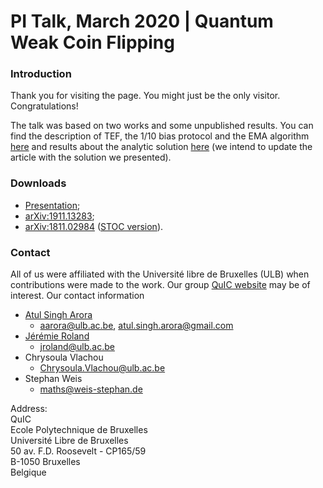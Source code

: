 # PI Talk, March 2020 | Quantum Weak Coin Flipping

### Introduction

Thank you for visiting the page. You might just be the only visitor. Congratulations!

The talk was based on two works and some unpublished results. You can find the description of TEF, the 1/10 bias protocol and the EMA algorithm [here](../WCF) and results about the analytic solution [here](../WCF2) (we intend to update the article with the solution we presented).



### Downloads

* [Presentation](./PI_March_2020_CF_analytic_simplified.pptx); 
* [arXiv:1911.13283](https://arxiv.org/abs/1911.13283); 
* [arXiv:1811.02984](http://arxiv.org/abs/1811.02984) ([STOC version](https://github.com/AtulSinghArora/QR/blob/master/WCF/stoc19main-p19-p-58b08d9-40827-final.pdf)).



### Contact

All of us were affiliated with the Université libre de Bruxelles (ULB) when contributions were made to the work. Our group [QuIC website](http://quic.ulb.ac.be) may be of interest. Our contact information
- [Atul Singh Arora](https://atulsingharora.github.io) 
	- aarora@ulb.ac.be, atul.singh.arora@gmail.com
- [Jérémie Roland](<http://quic.ulb.ac.be/members/jroland>)
	- jroland@ulb.ac.be
- Chrysoula Vlachou
  - Chrysoula.Vlachou@ulb.ac.be
- Stephan Weis
	- maths@weis-stephan.de



Address:  
QuIC  
Ecole Polytechnique de Bruxelles  
Université Libre de Bruxelles  
50 av. F.D. Roosevelt - CP165/59  
B-1050 Bruxelles  
Belgique  